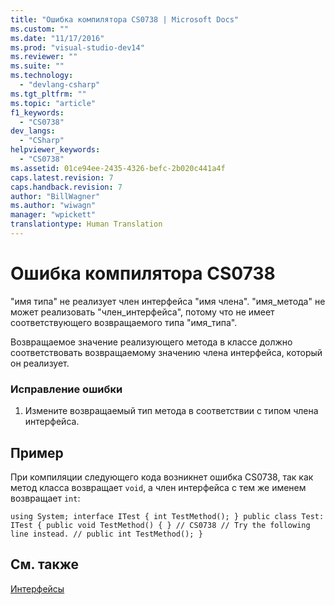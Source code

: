 ```yaml
---
title: "Ошибка компилятора CS0738 | Microsoft Docs"
ms.custom: ""
ms.date: "11/17/2016"
ms.prod: "visual-studio-dev14"
ms.reviewer: ""
ms.suite: ""
ms.technology: 
  - "devlang-csharp"
ms.tgt_pltfrm: ""
ms.topic: "article"
f1_keywords: 
  - "CS0738"
dev_langs: 
  - "CSharp"
helpviewer_keywords: 
  - "CS0738"
ms.assetid: 01ce94ee-2435-4326-befc-2b020c441a4f
caps.latest.revision: 7
caps.handback.revision: 7
author: "BillWagner"
ms.author: "wiwagn"
manager: "wpickett"
translationtype: Human Translation
---
```

# Ошибка компилятора CS0738
"имя типа" не реализует член интерфейса "имя члена". "имя\_метода" не может реализовать "член\_интерфейса", потому что не имеет соответствующего возвращаемого типа "имя\_типа".  
  
 Возвращаемое значение реализующего метода в классе должно соответствовать возвращаемому значению члена интерфейса, который он реализует.  
  
### Исправление ошибки  
  
1.  Измените возвращаемый тип метода в соответствии с типом члена интерфейса.  
  
## Пример  
 При компиляции следующего кода возникнет ошибка CS0738, так как метод класса возвращает `void`, а член интерфейса с тем же именем возвращает `int`:  
  
```  
using System; interface ITest { int TestMethod(); } public class Test: ITest { public void TestMethod() { } // CS0738 // Try the following line instead. // public int TestMethod(); }  
```  
  
## См. также  
 [Интерфейсы](../../csharp/programming-guide/interfaces/index.md)